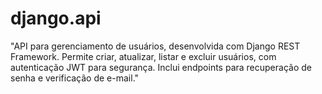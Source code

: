 # django.api
"API para gerenciamento de usuários, desenvolvida com Django REST Framework. Permite criar, atualizar, listar e excluir usuários, com autenticação JWT para segurança. Inclui endpoints para recuperação de senha e verificação de e-mail."
